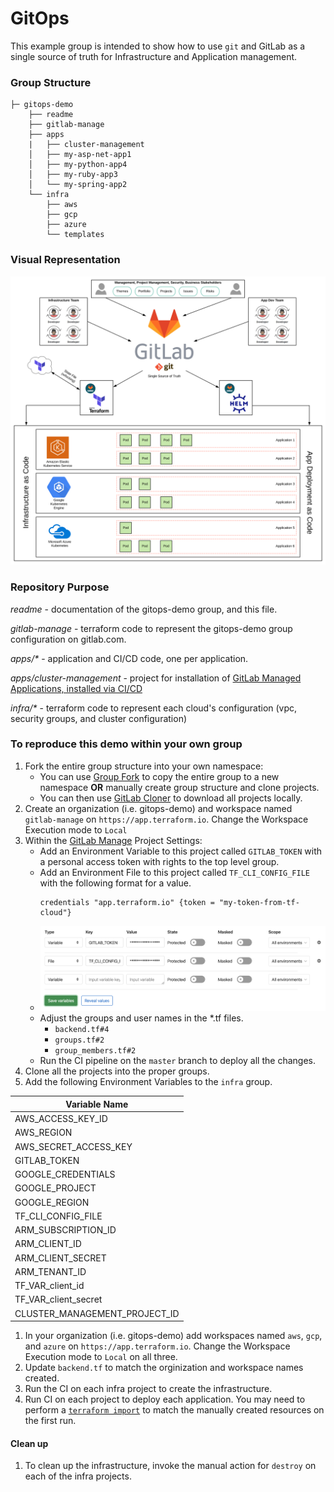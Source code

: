 # GitOps

This example group is intended to show how to use `git` and GitLab as a single 
source of truth for Infrastructure and Application management.

### Group Structure
```
├─ gitops-demo
    ├── readme
    ├── gitlab-manage
    ├── apps
    |   ├── cluster-management
    │   ├── my-asp-net-app1
    │   ├── my-python-app4
    │   ├── my-ruby-app3
    │   └── my-spring-app2
    └── infra
        ├── aws
        ├── gcp
        ├── azure
        └── templates
```

### Visual Representation
![GitOps-Demo.svg](GitOps-Demo.svg)

### Repository Purpose

*readme* - documentation of the gitops-demo group, and this file.

*gitlab-manage* - terraform code to represent the gitops-demo group configuration on gitlab.com.

*apps/\** - application and CI/CD code, one per application.

*apps/cluster-management* - project for installation of [GitLab Managed Applications, installed via CI/CD](https://docs.gitlab.com/ee/user/clusters/applications.html#install-using-gitlab-ci-alpha)

*infra/\** - terraform code to represent each cloud's configuration (vpc, security groups, and cluster configuration)



### To reproduce this demo within your own group
1. Fork the entire group structure into your own namespace:
   * You can use [Group Fork](https://gitlab.com/bdowney/gitlab-group-fork) to copy the entire group to a new namespace **OR** manually create group structure and clone projects.
   * You can then use [GitLab Cloner](https://gitlab.com/mtcs.io/gitlab-cloner) to download all projects locally.
1. Create an organization (i.e. gitops-demo) and workspace named `gitlab-manage` on `https://app.terraform.io`. Change the Workspace Execution mode to `Local`
1. Within the [GitLab Manage](https://gitlab.com/gitops-demo/gitlab-manage) Project Settings:
    * Add an Environment Variable to this project called `GITLAB_TOKEN` with a personal access token with rights to the top level group.
    * Add an Environment File to this project called `TF_CLI_CONFIG_FILE` with the following format for a value.
        ```
        credentials "app.terraform.io" {token = "my-token-from-tf-cloud"}
        ```
    * ![gitlab-manage-ci-var.png](gitlab-manage-ci-var.png)
    * Adjust the groups and user names in the *.tf files.
        * `backend.tf#4` 
        * `groups.tf#2`
        * `group_members.tf#2`
    * Run the CI pipeline on the `master` branch to deploy all the changes.
1. Clone all the projects into the proper groups.
1. Add the following Environment Variables to the `infra` group.

| Variable Name | 
| ------ | 
| AWS_ACCESS_KEY_ID | 
| AWS_REGION | 
| AWS_SECRET_ACCESS_KEY |
| GITLAB_TOKEN |
| GOOGLE_CREDENTIALS |
| GOOGLE_PROJECT |
| GOOGLE_REGION |
| TF_CLI_CONFIG_FILE |
| ARM_SUBSCRIPTION_ID |
| ARM_CLIENT_ID |
| ARM_CLIENT_SECRET |
| ARM_TENANT_ID |
| TF_VAR_client_id |
| TF_VAR_client_secret |
| CLUSTER_MANAGEMENT_PROJECT_ID |

1. In your organization (i.e. gitops-demo) add workspaces named `aws`, `gcp`, and `azure` on `https://app.terraform.io`. Change the Workspace Execution mode to `Local` on all three.
1. Update `backend.tf` to match the orginization and workspace names created.
1. Run the CI on each infra project to create the infrastructure.
1. Run CI on each project to deploy each application. You may need to perform a [`terraform import`](https://www.terraform.io/docs/import/index.html) to match the manually created resources on the first run.

#### Clean up
1. To clean up the infrastructure, invoke the manual action for `destroy` on each of the infra projects.

